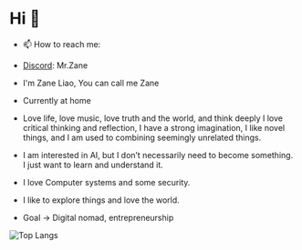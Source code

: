 # Hi 👋
- 📫 How to reach me:
- <a> [Discord](https://discord.com/): Mr.Zane </a>

- I'm Zane Liao, You can call me Zane
- Currently at home
- Love life, love music, love truth and the world, and think deeply
I love critical thinking and reflection, I have a strong imagination, I like novel things, and I am used to combining seemingly unrelated things.
- I am interested in AI, but I don’t necessarily need to become something. I just want to learn and understand it.
- I love Computer systems and some security.
- I like to explore things and love the world.
- Goal -> Digital nomad, entrepreneurship

![Top Langs](https://github-readme-stats.vercel.app/api/top-langs/?username=Zane-Liao&layout=compact)
